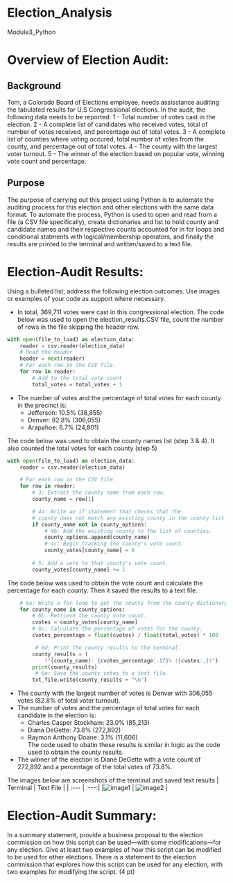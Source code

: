 # Election_Analysis
Module3_Python

# Overview of Election Audit:
## Background
Tom, a Colorado Board of Elections employee, needs assisstance auditing the tabulated results for U.S Congressional elections. In the audit, the following data needs to be reported:
1 - Total number of votes cast in the election.
2 - A complete list of candidates who received votes, total of number of votes received, and percentage out of total votes.
3 - A complete list of counties where voting occured, total number of votes from the county, and percentage out of total votes.
4 - The county with the largest voter turnout.
5 - The winner of the election based on popular vote, winning vote count and percentage.

## Purpose
The purpose of carrying out this project using Python is to automate the auditing process for this election and other elections with the same data format. To automate the process, Python is used to open and read from a file (a CSV file specifically), create dictionaries and list to hold county and candidate names and their respective counts accounted for in for loops and conditional statments with logical/membership operators, and finally the results are printed to the terminal and written/saved to a text file.


# Election-Audit Results: 
Using a bulleted list, address the following election outcomes. Use images or examples of your code as support where necessary.
* In total, 369,711 votes were cast in this congressional election. The code below was used to open the election_results.CSV file, count the number of rows in the file skipping the header row.
```python
with open(file_to_load) as election_data:
    reader = csv.reader(election_data)
    # Read the header
    header = next(reader)
    # For each row in the CSV file.
    for row in reader:
        # Add to the total vote count
        total_votes = total_votes + 1
```
* The number of votes and the percentage of total votes for each county in the precinct is: 
  * Jefferson: 10.5% (38,855)
  * Denver: 82.8% (306,055)
  * Arapahoe: 6.7% (24,801)  

The code below was used to obtain the county names list (step 3 & 4). It also counted the total votes for each county (step 5)  
```python
with open(file_to_load) as election_data:
    reader = csv.reader(election_data)

    # For each row in the CSV file.
    for row in reader:
        # 3: Extract the county name from each row.
        county_name = row[1]

        # 4a: Write an if statement that checks that the
        # county does not match any existing county in the county list.
        if county_name not in county_options:
            # 4b: Add the existing county to the list of counties.
            county_options.append(county_name)
            # 4c: Begin tracking the county's vote count.
            county_votes[county_name] = 0
            
        # 5: Add a vote to that county's vote count.
        county_votes[county_name] += 1
```
The code below was used to obtain the vote count and calculate the percentage for each county. Then it saved the results to a text file.
```python
    # 6a: Write a for loop to get the county from the county dictionary.
    for county_name in county_options:
        # 6b: Retrieve the county vote count.
        cvotes = county_votes[county_name]
        # 6c: Calculate the percentage of votes for the county.
        cvotes_percentage = float(cvotes) / float(total_votes) * 100

         # 6d: Print the county results to the terminal.
        county_results = (
            f"{county_name}: {cvotes_percentage:.1f}% ({cvotes:,})")
        print(county_results)
         # 6e: Save the county votes to a text file.
        txt_file.write(county_results + "\n")
```
* The county with the largest number of votes is Denver with 306,055 votes (82.8% of total voter turnout).
* The number of votes and the percentage of total votes for each candidate in the election is: 
  * Charles Casper Stockham: 23.0% (85,213)
  * Diana DeGette: 73.8% (272,892)
  * Raymon Anthony Doane: 3.1% (11,606)  
The code used to obatin these results is similar in logic as the code used to obtain the county results.
* The winner of the election is Diane DeGette with a vote count of 272,892 and a percentage of the total votes of 73.8%.

The images below are screenshots of the terminal and saved text results
| Terminal | Text File |
| :--- | :---:|
|![image1](/main/Election_Analysis/TerminalResults.PNG) | ![image2](/main/Election_Analysis/TerminalResults.PNG) |
# Election-Audit Summary:
In a summary statement, provide a business proposal to the election commission on how this script can be used—with some modifications—for any election. Give at least two examples of how this script can be modified to be used for other elections.
There is a statement to the election commission that explores how this script can be used for any election, with two examples for modifying the script. (4 pt)
